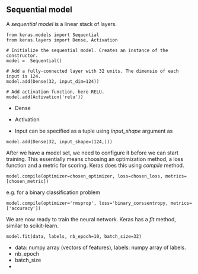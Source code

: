 ## Sequential model
A *sequential model* is a linear stack of layers.

```
from keras.models import Sequential
from keras.layers import Dense, Activation

# Initialize the sequential model. Creates an instance of the constructor.
model =  Sequential()

# Add a fully-connected layer with 32 units. The dimensio of each input is 124.
model.add(Dense(32, input_dim=124))

# Add activation function, here RELU.
model.add(Activation('relu'))
```
- Dense
- Activation


- Input can be specified as a tuple using *input_shape* argument as 
```
model.add(Dense(32, input_shape=(124,)))
```

After we have a model set, we need to configure it before we can start training. This essentially means choosing an optimization method, a loss function and a metric for scoring. Keras does this using *compile* method.
```
model.compile(optimizer=chosen_optimizer, loss=chosen_loss, metrics=[chosen_metric])
```
e.g. for a binary classification problem
```
model.compile(optimizer='rmsprop', loss='binary_corssentropy, metrics=['accuracy'])
```

We are now ready to train the neural network. Keras has a *fit* method, similar to scikit-learn.

```
model.fit(data, labels, nb_epoch=10, batch_size=32)
```
- data: numpy array (vectors of features), labels: numpy array of labels.
- nb_epoch
- batch_size
- 
